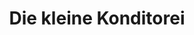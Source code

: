 ---
title: "Die kleine Konditorei"
url: /hamburg/die-kleine-konditorei-langenfelder-damm/
shop: Bäckerei
---